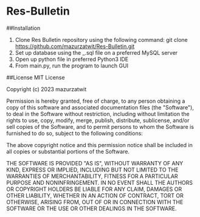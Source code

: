 # Res-Bulletin

##Installation

1) Clone Res Bulletin repository using the following command: 
   git clone https://github.com/mazurzatwit/Res-Bulletin.git  
2) Set up database using the _.sql file on a preferred MySQL server
3) Open up python file in preferred Python3 IDE
4) From main.py, run the program to launch GUI



##License
MIT License

Copyright (c) 2023 mazurzatwit

Permission is hereby granted, free of charge, to any person obtaining a copy
of this software and associated documentation files (the "Software"), to deal
in the Software without restriction, including without limitation the rights
to use, copy, modify, merge, publish, distribute, sublicense, and/or sell
copies of the Software, and to permit persons to whom the Software is
furnished to do so, subject to the following conditions:

The above copyright notice and this permission notice shall be included in all
copies or substantial portions of the Software.

THE SOFTWARE IS PROVIDED "AS IS", WITHOUT WARRANTY OF ANY KIND, EXPRESS OR
IMPLIED, INCLUDING BUT NOT LIMITED TO THE WARRANTIES OF MERCHANTABILITY,
FITNESS FOR A PARTICULAR PURPOSE AND NONINFRINGEMENT. IN NO EVENT SHALL THE
AUTHORS OR COPYRIGHT HOLDERS BE LIABLE FOR ANY CLAIM, DAMAGES OR OTHER
LIABILITY, WHETHER IN AN ACTION OF CONTRACT, TORT OR OTHERWISE, ARISING FROM,
OUT OF OR IN CONNECTION WITH THE SOFTWARE OR THE USE OR OTHER DEALINGS IN THE
SOFTWARE.

